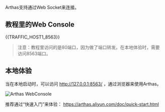 Arthas支持通过Web Socket来连接。


## 教程里的Web Console


{{TRAFFIC_HOST1_8563}}

> 注意：教程里访问的是80端口，因为做了端口转发。在本地体验时，需要访问8563端口。

## 本地体验

当在本地启动时，可以访问  http://127.0.0.1:8563/ ，通过浏览器来使用Arthas。

![Arthas WebConsole](../../assets/web-console.png)

推荐通过“快速入门”来体验： https://arthas.aliyun.com/doc/quick-start.html 